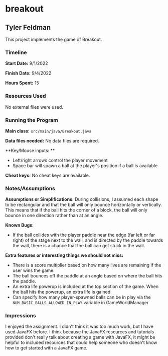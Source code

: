 # breakout

## Tyler Feldman

This project implements the game of Breakout.

### Timeline

**Start Date:** 9/1/2022

**Finish Date:** 9/4/2022

**Hours Spent:** 15

### Resources Used

No external files were used.

### Running the Program

**Main class:** `src/main/java/Breakout.java`

**Data files needed:** No data files are required.

**Key/Mouse inputs: **

- Left/right arrows control the player movement
- Space bar will spawn a ball at the player's position if a ball is available

**Cheat keys:** No cheat keys are available.

### Notes/Assumptions

**Assumptions or Simplifications:** During collisions, I assumed each
shape to be rectangular and that the ball will only bounce horizontally
or vertically. This means that if the ball hits the corner of a block,
the ball will only bounce in one direction rather than at an angle.

**Known Bugs:**

- If the ball collides with the player paddle near the edge (far left or far right) of the stage
  next to the wall, and is directed by the paddle towards the wall, there is a chance that the ball
  can get stuck in the wall.

**Extra features or interesting things we should not miss:**

- There is a score multiplier based on how many lives are remaining if the user wins the game.
- The ball bounces off the paddle at an angle based on where the ball hits the paddle.
- An extra life powerup is included at the top section of the game. When the ball hits the powerup,
  an extra life is gained.
- Can specify how many player-spawned balls can be in play via the `NUM_BASIC_BALLS_ALLOWED_IN_PLAY` variable in
  GameWorldManager

### Impressions

I enjoyed the assignment. I didn't think it was too much work,
but I have used JavaFX before. I think because the JavaFX resources
and tutorials provided don't really talk about creating a game with
JavaFX, it might be helpful to included resources that could help
someone who doesn't know how to get started with a JavaFX game.
